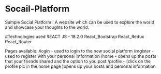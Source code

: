 # Socail-Platform
Sample Social Platform : A website which can be used to explore the world and showcase your thoughts to the world.

#Technologies used
REACT JS - 18.2.0
React_Bootstrap
React_Redux
React_Router

Pages available:
/login - used to login to the new social platform
/register - used to register with your personal imformation
/home - opens up the posts that your friends shared and the option to you post
/profile - (click on the profile pic in the home page )opens up your posts and personal information

